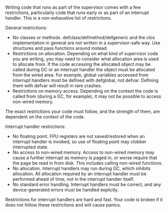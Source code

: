 Writing code that runs as part of the supervisor comes with a few restrictions, particularly code that runs early or as part of an interrupt handler. This is a non-exhaustive list of restrictions.

General restrictions:
* No classes or methods. defclass/defmethod/defgeneric and the clos implementation in general are not written in a supervisor-safe way. Use structures and pass functions around instead.
* Restrictions on allocation. Depending on what kind of supervisor code you are writing, you may need to consider what allocation area is used to allocate from. If the code accessing the allocated object may be called during GC or an interrupt handler the object must be allocated from the wired area.  For example, global variables accessed from interrupt handlers must be defined with defglobal, not defvar.  Defining them with defvar will result in rare crashes.
* Restrictions on memory access. Depending on the context the code is called from (during a GC, for example), it may not be possible to access non-wired memory.

The exact restrictions your code must follow, and the strength of them, are dependent on the context of the code.

Interrupt handler restrictions:
* No floating point. FPU registers are not saved/restored when an interrupt handler is invoked, so use of floating point may clobber interrupted state.
* No access to non-wired memory. Access to non-wired memory may cause a further interrupt as memory is paged in, or worse require that the page be read in from disk. This includes calling non-wired functions.
* No allocation. Interrupt handlers may run during GC, which inhibits allocation. All allocation required by an interrupt handler must be performed ahead of time, not in the interrupt handler itself.
* No standard error handling. Interrupt handlers must be correct, and any device-generated errors must be handled explictly.

Restrictions for interrupt handlers are hard and fast. Your code is broken if it does not follow these restrictions and will cause panics.
